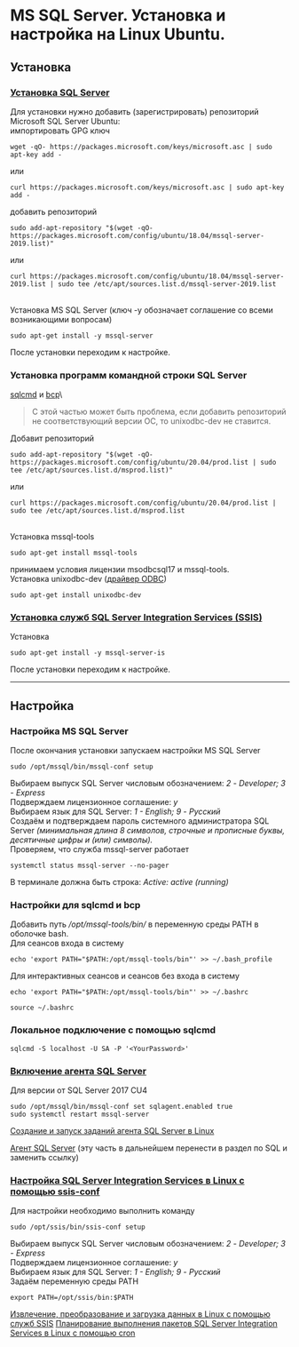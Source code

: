 # MS SQL Server. Установка и настройка на Linux Ubuntu.

## Установка

### [Установка SQL Server](https://docs.microsoft.com/ru-ru/sql/linux/quickstart-install-connect-ubuntu?view=sql-server-ver15)

Для установки нужно добавить (зарегистрировать) репозиторий Microsoft SQL Server Ubuntu:\
импортировать GPG ключ
```
wget -qO- https://packages.microsoft.com/keys/microsoft.asc | sudo apt-key add -
```
или
```
curl https://packages.microsoft.com/keys/microsoft.asc | sudo apt-key add -
```
добавить репозиторий
```
sudo add-apt-repository "$(wget -qO- https://packages.microsoft.com/config/ubuntu/18.04/mssql-server-2019.list)"
```
или
```
curl https://packages.microsoft.com/config/ubuntu/18.04/mssql-server-2019.list | sudo tee /etc/apt/sources.list.d/mssql-server-2019.list
```
\
Установка MS SQL Server (ключ -y обозначает соглашение со всеми возникающими вопросам)
```
sudo apt-get install -y mssql-server
```
После установки переходим к настройке.

### Установка программ командной строки SQL Server
[sqlcmd](https://docs.microsoft.com/ru-ru/sql/tools/sqlcmd-utility?view=sql-server-ver15) и [bcp](https://docs.microsoft.com/ru-ru/sql/tools/bcp-utility?view=sql-server-ver15)\
> С этой частью может быть проблема, если добавить репозиторий не соответствующий версии ОС, то unixodbc-dev не ставится.

Добавит репозиторий
```
sudo add-apt-repository "$(wget -qO- https://packages.microsoft.com/config/ubuntu/20.04/prod.list | sudo tee /etc/apt/sources.list.d/msprod.list)"
```
или
```
curl https://packages.microsoft.com/config/ubuntu/20.04/prod.list | sudo tee /etc/apt/sources.list.d/msprod.list
```
\
Установка mssql-tools
```
sudo apt-get install mssql-tools
```
принимаем условия лицензии msodbcsql17 и mssql-tools.
\
Установка unixodbc-dev ([драйвер ODBC](https://docs.microsoft.com/ru-ru/sql/connect/odbc/linux-mac/installing-the-microsoft-odbc-driver-for-sql-server?view=sql-server-ver15))
```
sudo apt-get install unixodbc-dev
```

### [Установка служб SQL Server Integration Services (SSIS)](https://docs.microsoft.com/ru-ru/sql/linux/sql-server-linux-setup-ssis?view=sql-server-ver15)
Установка 
```
sudo apt-get install -y mssql-server-is
```
После установки переходим к настройке.

---

## Настройка

### Настройка MS SQL Server
После окончания установки запускаем настройки MS SQL Server
```
sudo /opt/mssql/bin/mssql-conf setup
```

Выбираем выпуск SQL Server числовым обозначением: _2 - Developer; 3 - Express_\
Подверждаем лицензионное соглашение: _y_\
Выбираем язык для SQL Server: _1 - English; 9 - Русский_\
Создаём и подтверждаем пароль системного администратора SQL Server _(минимальная длина 8 символов, строчные и прописные буквы, десятичные цифры и (или) символы)._
\
Проверяем, что служба mssql-server работает 
```
systemctl status mssql-server --no-pager
```
В терминале должна быть строка: _Active: active (running)_

### Настройки для sqlcmd и bcp
Добавить путь _/opt/mssql-tools/bin/_ в переменную среды PATH в оболочке bash.\
Для сеансов входа в систему
```
echo 'export PATH="$PATH:/opt/mssql-tools/bin"' >> ~/.bash_profile
```
Для интерактивных сеансов и сеансов без входа в систему
```
echo 'export PATH="$PATH:/opt/mssql-tools/bin"' >> ~/.bashrc

source ~/.bashrc
```

### Локальное подключение с помощью sqlcmd
```
sqlcmd -S localhost -U SA -P '<YourPassword>'
```

### [Включение агента SQL Server](https://docs.microsoft.com/ru-ru/sql/linux/sql-server-linux-setup-sql-agent?view=sql-server-ver15#EnableAgentAfterCU4)
Для версии от SQL Server 2017 CU4
```
sudo /opt/mssql/bin/mssql-conf set sqlagent.enabled true 
sudo systemctl restart mssql-server
```

[Создание и запуск заданий агента SQL Server в Linux](https://docs.microsoft.com/ru-ru/sql/linux/sql-server-linux-run-sql-server-agent-job?view=sql-server-ver15)

[Агент SQL Server](https://docs.microsoft.com/ru-ru/sql/ssms/agent/sql-server-agent?view=sql-server-ver15) (эту часть в дальнейшем перенести в раздел по SQL и заменить ссылку)

### [Настройка SQL Server Integration Services в Linux с помощью ssis-conf](https://docs.microsoft.com/ru-ru/sql/linux/sql-server-linux-configure-ssis?view=sql-server-ver15)
Для настройки необходимо выполнить команду
```
sudo /opt/ssis/bin/ssis-conf setup
```

Выбираем выпуск SQL Server числовым обозначением: _2 - Developer; 3 - Express_\
Подверждаем лицензионное соглашение: _y_\
Выбираем язык для SQL Server: _1 - English; 9 - Русский_
\
Задаём переменную среды PATH
```
export PATH=/opt/ssis/bin:$PATH
```

[Извлечение, преобразование и загрузка данных в Linux с помощью служб SSIS](https://docs.microsoft.com/ru-ru/sql/linux/sql-server-linux-migrate-ssis?view=sql-server-ver15)
[Планирование выполнения пакетов SQL Server Integration Services в Linux с помощью cron](https://docs.microsoft.com/ru-ru/sql/linux/sql-server-linux-schedule-ssis-packages?view=sql-server-ver15)
